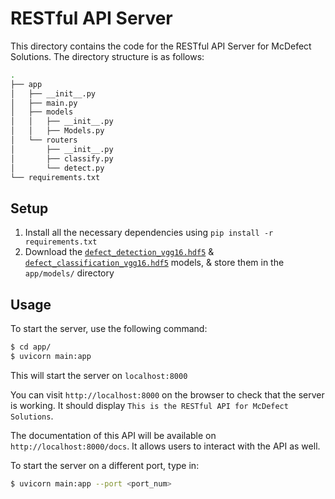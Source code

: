# RESTful API Server

This directory contains the code for the RESTful API Server for McDefect Solutions. The directory structure is as follows:

```bash
.
├── app
│   ├── __init__.py
│   ├── main.py
│   ├── models
│   │   ├── __init__.py
│   │   ├── Models.py
│   └── routers
│       ├── __init__.py
│       ├── classify.py
│       └── detect.py
└── requirements.txt
```

## Setup

1. Install all the necessary dependencies using `pip install -r requirements.txt`
2. Download the [`defect_detection_vgg16.hdf5`](https://drive.google.com/file/d/1TLaEuDm_GJ5h-zi7f1E-Nr2n4bGRRbr_/view?usp=sharing) & [`defect_classification_vgg16.hdf5`](https://drive.google.com/file/d/1OdA9lB7lfvWxQZKCLMNvEmmXWchUbhuj/view?usp=sharing) models, & store them in the `app/models/` directory


## Usage

To start the server, use the following command:

```bash
$ cd app/
$ uvicorn main:app
```

This will start the server on `localhost:8000`

You can visit `http://localhost:8000` on the browser to check that the server is working. It should display `This is the RESTful API for McDefect Solutions`.

The documentation of this API will be available on `http://localhost:8000/docs`. It allows users to interact with the API as well.

To start the server on a different port, type in:

```bash
$ uvicorn main:app --port <port_num>
```
